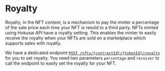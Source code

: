 # Royalty

Royalty, in the NFT context, is a mechanism to pay the minter a percentage of the sale price each time your NFT is resold to a third party. NFTs minted using Hokusai API have a royalty setting. This enables the minter to easily receive the royalty when your NFTs are sold on a marketplace which supports sales with royalty.

We have a dedicated endpoint [`POST /nfts/{contractId}/{tokenId}/royalty`](../../swagger.yaml#get-royalty-of-the-NFT) for you to set royalty. You need two parameters `percentage` and `receiver` to call the endpoint to easily set the royalty for your NFT.


